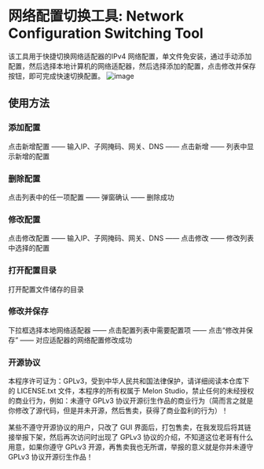 # 网络配置切换工具: Network Configuration Switching Tool
该工具用于快捷切换网络适配器的IPv4 网络配置，单文件免安装，通过手动添加配置，然后选择本地计算机的网络适配器，然后选择添加的配置，点击修改并保存按钮，即可完成快速切换配置。
![image](https://github.com/user-attachments/assets/212092e9-e21b-4250-8456-0b0077f718ca)

## 使用方法
### 添加配置
点击新增配置 —— 输入IP、子网掩码、网关、DNS —— 点击新增 —— 列表中显示新增的配置

### 删除配置
点击列表中的任一项配置 —— 弹窗确认 —— 删除成功

### 修改配置
点击修改配置 —— 输入IP、子网掩码、网关、DNS —— 点击修改 —— 修改列表中选择的配置

### 打开配置目录
打开配置文件储存的目录

### 修改并保存
下拉框选择本地网络适配器 —— 点击配置列表中需要配置项 —— 点击“修改并保存” —— 对应适配器的网络配置修改成功

### 开源协议
本程序许可证为：GPLv3，受到中华人民共和国法律保护，请详细阅读本仓库下的 LICENSE.txt 文件，本程序的所有权属于 Melon Studio，禁止任何的未经授权的商业行为，例如：未遵守 GPLv3 协议开源衍生作品的商业行为（简而言之就是你修改了源代码，但是并未开源，然后售卖，获得了商业盈利的行为）！

某些不遵守开源协议的用户，只改了 GUI 界面后，打包售卖，在我发现后将其链接举报下架，然后再次访问时出现了 GPLv3 协议的介绍，不知道这位老哥有什么用意，如果你遵守 GPLv3 开源，再售卖我也无所谓，举报的意义就是你并未遵守 GPLv3 协议开源衍生作品！

